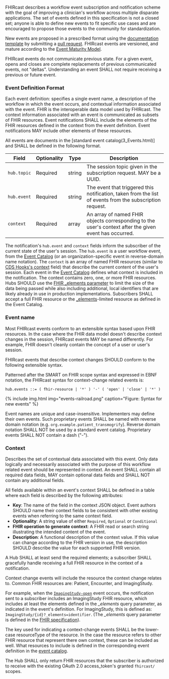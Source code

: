 FHIRcast describes a workflow event subscription and notification scheme with the goal of improving a clinician's workflow across multiple disparate applications. The set of events defined in this specification is not a closed set; anyone is able to define new events to fit specific use cases and are encouraged to propose those events to the community for standardization.

New events are proposed in a prescribed format using the [documentation template](3-1-template.html) by submitting a [pull request](https://github.com/fhircast/docs/tree/master). FHIRcast events are versioned, and mature according to the [Event Maturity Model](3-0-EventMaturityModel.html).

FHIRcast events do not communicate previous state. For a given event, opens and closes are complete replacements of previous communicated events, not "deltas". Understanding an event SHALL not require receiving a previous or future event.

### Event Definition Format

Each event definition: specifies a single event name, a description of the workflow in which the event occurs, and contextual information associated with the event. FHIR is the interoperable data model used by FHIRcast. The context information associated with an event is communicated as subsets of FHIR resources. Event notifications SHALL include the elements of the FHIR resources defined in the context from the event definition. Event notifications MAY include other elements of these resources.

All events are documents in the [standard event catalog(3_Events.html)] and SHALL be defined in the following format.

Field | Optionality | Type | Description
--- | --- | --- | ---
`hub.topic` | Required | string | The session topic given in the subscription request. MAY be a UUID.
`hub.event` | Required | string | The event that triggered this notification, taken from the list of events from the subscription request.
`context`   | Required | array | An array of named FHIR objects corresponding to the user's context after the given event has occurred.

The notification's `hub.event` and `context` fields inform the subscriber of the current state of the user's session. The `hub.event` is a user workflow event, from the [Event Catalog](3_Events.html) (or an organization-specific event in reverse-domain name notation). The `context` is an array of named FHIR resources (similar to [CDS Hooks's context](https://cds-hooks.hl7.org/1.0/#http-request_1) field) that describe the current content of the user's session. Each event in the [Event Catalog](3_Events.html) defines what context is included in the notification. The context contains zero, one, or more FHIR resources. Hubs SHOULD use the [FHIR _elements parameter](https://www.hl7.org/fhir/search.html#elements) to limit the size of the data being passed while also including additional, local identifiers that are likely already in use in production implementations. Subscribers SHALL accept a full FHIR resource or the [_elements](https://www.hl7.org/fhir/search.html#elements)-limited resource as defined in the Event Catalog.

### Event name

Most FHIRcast events conform to an extensible syntax based upon FHIR resources. In the case where the FHIR data model doesn't describe context changes in the session, FHIRcast events MAY be named differently. For example, FHIR doesn't cleanly contain the concept of a user or user's session.  

FHIRcast events that describe context changes SHOULD conform to the following extensible syntax.

Patterned after the SMART on FHIR scope syntax and expressed in EBNF notation, the FHIRcast syntax for context-change related events is:

`hub.events ::= ( fhir-resource | '*' ) '-' ( 'open' | 'close' | '*' )`

{% include img.html img="events-railroad.png" caption="Figure: Syntax for new events" %}

Event names are unique and case-insensitive. Implementers may define their own events. Such proprietary events SHALL be named with reverse domain notation (e.g. `org.example.patient_transmogrify`). Reverse domain notation SHALL NOT be used by a standard event catalog. Proprietary events SHALL NOT contain a dash ("-").

### Context

Describes the set of contextual data associated with this event. Only data logically and necessarily associated with the purpose of this workflow related event should be represented in context. An event SHALL contain all required data fields, MAY contain optional data fields and SHALL NOT contain any additional fields.

All fields available within an event's context SHALL be defined in a table where each field is described by the following attributes:

- **Key**: The name of the field in the context JSON object. Event authors SHOULD name their context fields to be consistent with other existing events when referring to the same context field.
- **Optionality**: A string value of either `Required`, `Optional` or `Conditional`
- **FHIR operation to generate context**: A FHIR read or search string illustrating the intended content of the event.
- **Description**: A functional description of the context value. If this value can change according to the FHIR version in use, the description SHOULD describe the value for each supported FHIR version.

A Hub SHALL at least send the required elements; a subscriber SHALL gracefully handle receiving a full FHIR resource in the context of a notification.

Context change events will include the resource the context change relates to. Common FHIR resources are: Patient, Encounter, and ImagingStudy.

For example, when the [`ImagingStudy-open`](3-6-imagingstudy-open.html) event occurs, the notification sent to a subscriber includes an ImagingStudy FHIR resource, which includes at least the elements defined in the *_elements* query parameter, as indicated in the event's definition. For ImagingStudy, this is defined as: `ImagingStudy/{id}?_elements=identifier`. (The *_elements* query parameter is defined in the [FHIR specification](https://www.hl7.org/fhir/search.html#elements)).

The key used for indicating a context-change events SHALL be the lower-case resourceType of the resource. In the case the resource refers to other FHIR resource that represent there own context, these can be included as well. What resources to include is defined in the corresponding event definition in the [event catalog](3_Events.html).

The Hub SHALL only return FHIR resources that the subscriber is authorized to receive with the existing OAuth 2.0 access_token's granted `fhircast/` scopes.
